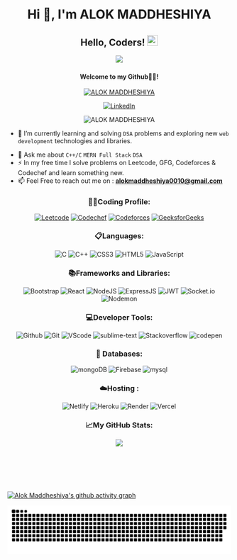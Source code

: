 <h1 align="center">Hi 👋, I'm ALOK MADDHESHIYA</h1>
<h2 align="center">Hello, Coders! <img src="https://github-production-user-asset-6210df.s3.amazonaws.com/24524555/238178097-766d336d-b87d-44ba-807c-c51de2bc6b4d.gif" width="24px" height="24px"></h2>
<div align="center">
  <img src="https://camo.githubusercontent.com/62da68eb62b1e5f175f7d1f0191dd89a653d7908feb22d37d4a0ab07365d6791/68747470733a2f2f6d656469612e67697068792e636f6d2f6d656469612f4d3967624264396e6244724f5475314d71782f67697068792e676966" width="100"/>
</div>
<h4 align="center">Welcome to my Github👨‍💻! </h4>

<p align="center">
  <a href="https://twitter.com/AlokMad67672085" target="blank"><img src="https://img.shields.io/twitter/follow/AlokMad67672085?logo=twitter&style=for-the-badge" alt="ALOK MADDHESHIYA" /></a>
</p>
<p align="center">
  <a href="https://www.linkedin.com/in/alok-maddheshiya-19932a1ba/" target="blank"><img src="https://img.shields.io/badge/LinkedIn-%230077B5.svg?logo=linkedin&amp;logoColor=white&style=for-the-badge" alt="LinkedIn"></a> 
</p>

<p align="center"> 
  <img src="https://komarev.com/ghpvc/?username=alok8756&label=Profile%20views&color=0e75b6&style=for-the-badge" alt="ALOK MADDHESHIYA" /> 
</p>


- 🌱 I’m currently learning and solving `DSA` problems and exploring new `web development` technologies and libraries.
<!-- - 👨‍💻 Checkout my [Personal Portfolio](https://ritikkumar-portfolio.vercel.app/) -->
- 💬 Ask me about `C++/C` `MERN Full Stack` `DSA`
- ⚡ In my free time I solve problems on Leetcode, GFG, Codeforces & Codechef and learn something new.
- 📫 Feel Free to reach out me on : **alokmaddheshiya0010@gmail.com**

<h3 align="center">👨‍💻Coding Profile:</h3>
<p align="center">
<a href="https://leetcode.com/alokmaddheshiya0010/" target="_blank"><img src="https://img.shields.io/badge/LeetCode-000000?style=for-the-badge&logo=LeetCode&logoColor=#d16c06" alt="Leetcode"></a>
<a href="https://www.codechef.com/users/alok_0010" target="_blank"><img src="https://img.shields.io/badge/CodeChef-%23964B00.svg?style=for-the-badge&logo=CodeChef&logoColor=white" alt="Codechef"></a>
<a href="https://codeforces.com/profile/alok_8756" target="_blank"><img src="https://img.shields.io/badge/Codeforces-%2339457E.svg?logo=codeforces&amp;logoColor=white&style=for-the-badge" alt="Codeforces"></a> 
<a href="https://auth.geeksforgeeks.org/user/alokmaddheshiya0010" target="_blank"><img src="https://img.shields.io/badge/-GeeksforGeeks-0F9D58?style=for-the-badge&logo=GeeksforGeeks&logoColor=white" alt="GeeksforGeeks"></a>

</p>

<h3 align="center">📋Languages:</h3>
<p align="center"><img src="https://img.shields.io/badge/c-%2300599C.svg?style=for-the-badge&amp;logo=c&amp;logoColor=white" alt="C"> <img src="https://img.shields.io/badge/c++-%2300599C.svg?style=for-the-badge&amp;logo=c%2B%2B&amp;logoColor=white" alt="C++"> <img src="https://img.shields.io/badge/css3-%231572B6.svg?style=for-the-badge&amp;logo=css3&amp;logoColor=white" alt="CSS3"> <img src="https://img.shields.io/badge/html5-%23E34F26.svg?style=for-the-badge&amp;logo=html5&amp;logoColor=white" alt="HTML5">  <img src="https://img.shields.io/badge/javascript-%23323330.svg?style=for-the-badge&amp;logo=javascript&amp;logoColor=%23F7DF1E" alt="JavaScript">         </p>

<h3 align="center">📚Frameworks and Libraries:</h3>
<p align="center">
  <img src="https://img.shields.io/badge/bootstrap-%238511FA.svg?style=for-the-badge&logo=bootstrap&logoColor=white" alt="Bootstrap">
  <img src="https://img.shields.io/badge/react-%2320232a.svg?style=for-the-badge&amp;logo=react&amp;logoColor=%2361DAFB" alt="React"> <img src="https://img.shields.io/badge/node.js-6DA55F?style=for-the-badge&amp;logo=node.js&amp;logoColor=white" alt="NodeJS"> <img src="https://img.shields.io/badge/express.js-%23404d59.svg?style=for-the-badge&logo=express&logoColor=%2361DAFB" alt="ExpressJS"> <img src="https://img.shields.io/badge/JWT-black?style=for-the-badge&logo=JSON%20web%20tokens" alt="JWT"> <img src="https://img.shields.io/badge/Socket.io-black?style=for-the-badge&logo=socket.io&badgeColor=010101" alt="Socket.io"> <img src="https://img.shields.io/badge/NODEMON-%23323330.svg?style=for-the-badge&logo=nodemon&logoColor=%BBDEAD" alt="Nodemon">
</p>  

<h3 align="center">💻Developer Tools:</h3>
<p align="center">
  <img src="https://img.shields.io/badge/github-%2320232a.svg?style=for-the-badge&amp;logo=github&amp;logoColor=white" alt="Github"> <img src="https://img.shields.io/badge/git-%23E34F26.svg?style=for-the-badge&amp;logo=git&amp;logoColor=white" alt="Git"> <img src="https://img.shields.io/badge/Visual%20Studio%20Code-0078d7.svg?style=for-the-badge&logo=visual-studio-code&logoColor=white" alt="VScode"> <img src="https://img.shields.io/badge/sublime_text-%23575757.svg?style=for-the-badge&logo=sublime-text&logoColor=important" alt="sublime-text"> <img src="https://img.shields.io/badge/-Stackoverflow-FE7A16?style=for-the-badge&logo=stack-overflow&logoColor=white" alt="Stackoverflow"> <img src="https://img.shields.io/badge/Codepen-000000?style=for-the-badge&logo=codepen&logoColor=white" alt="codepen">
</p>

<h3 align="center">💾 Databases: </h3>
<p align="center">
  <img src="https://img.shields.io/badge/MongoDB-4EA94B?style=for-the-badge&amp;logo=mongoDB&amp;logoColor=white" alt="mongoDB">
<img src="https://img.shields.io/badge/Firebase-039BE5?style=for-the-badge&amp;logo=Firebase&amp;logoColor=white" alt="Firebase">
  <img src="https://img.shields.io/badge/mysql-%2300f.svg?style=for-the-badge&logo=mysql&logoColor=white" alt="mysql">
</p>  

<h3 align="center">☁️Hosting :</h3>
<p align="center">
  <img src="https://img.shields.io/badge/netlify-%23000000.svg?style=for-the-badge&amp;logo=netlify&amp;logoColor=#00C7B7" alt="Netlify"> <img src="https://img.shields.io/badge/heroku-%23430098.svg?style=for-the-badge&amp;logo=heroku&amp;logoColor=white" alt="Heroku"> <img src="https://img.shields.io/badge/Render-%46E3B7.svg?style=for-the-badge&logo=render&logoColor=white" alt="Render"> <img src="https://img.shields.io/badge/vercel-%23000000.svg?style=for-the-badge&logo=vercel&logoColor=white" alt="Vercel">
</p>  

<h3 align="center">📈My GitHub Stats:</h3>

<p align="center">
  <picture>
    <div align="center">
        <img src="https://github-readme-stats.vercel.app/api?username=alok8756&show_icons=true&theme=cobalt"></img>
     </div>
<!-- <img src="https://github-readme-stats.vercel.app/api?username=alok8756&show_icons=true" /> -->
</picture> <br><br>
<div align="center">
    <img  src="https://github-readme-streak-stats.herokuapp.com/?user=alok8756&amp;theme=dark&amp;hide_border=false" alt=""><br><br>
    <img align="center" src="https://github-readme-stats.vercel.app/api/top-langs/?username=alok8756&amp;theme=dark&amp;hide_border=false&amp;include_all_commits=false&amp;count_private=false&amp;layout=compact" alt="">
</div>
</p>

[![Alok Maddheshiya's github activity graph](https://github-readme-activity-graph.vercel.app/graph?username=alok8756&bg_color=ffcfe9&color=9e4c98&line=9e4c98&point=403d3d&area=true&hide_border=true)](https://github.com/ashutosh00710/github-readme-activity-graph)


<div align="center">
    <img src="https://github.com/kothariji/kothariji/blob/master/github-user-contribution.svg"></img>
    </div>
